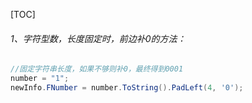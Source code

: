 [TOC]

###### 1、字符型数，长度固定时，前边补0的方法：

```c#
//固定字符串长度，如果不够则补0，最终得到0001
number = "1";
newInfo.FNumber = number.ToString().PadLeft(4, '0');
```

